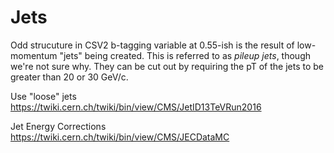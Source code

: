 # Jets

Odd strucuture in CSV2 b-tagging variable at 0.55-ish is the result of low-momentum "jets" being created. This is referred to as 
*pileup jets*, though we're not sure why. They can be cut out by requiring the pT of the jets to be greater than 20 or 30 GeV/c.



Use "loose" jets
https://twiki.cern.ch/twiki/bin/view/CMS/JetID13TeVRun2016


Jet Energy Corrections
https://twiki.cern.ch/twiki/bin/view/CMS/JECDataMC



